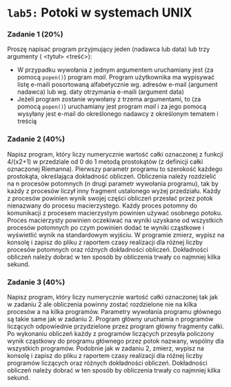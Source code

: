 # `lab5:` Potoki w systemach UNIX


### Zadanie 1 (20%)

Proszę napisać program przyjmujący jeden (nadawca  lub  data) lub trzy argumenty (<adresEmail> <tytuł> <treść>):  

-   W przypadku wywołania z jednym argumentem uruchamiany jest (za pomocą  `popen()`) program  _mail_. Program użytkownika ma wypisywać listę e-maili posortowaną alfabetycznie wg. adresów e-mail (argument  nadawca) lub wg. daty otrzymania e-maili (argument  data)
-   Jeżeli program zostanie wywołany z trzema argumentami, to (za pomocą  `popen()`) uruchamiany jest program  _mail_  i za jego pomocą wysyłany jest e-mail do określonego nadawcy z określonym tematem i treścią

### Zadanie 2 (40%)

Napisz program, który liczy numerycznie wartość całki oznaczonej z funkcji 4/(x2+1) w przedziale od 0 do 1 metodą prostokątów (z definicji całki oznaczonej Riemanna). Pierwszy parametr programu to szerokość każdego prostokąta, określająca dokładność obliczeń. Obliczenia należy rozdzielić na n procesów potomnych (n drugi parametr wywołania programu), tak by każdy z procesów liczył inny fragment ustalonego wyżej przedziału. Każdy z procesów powinien wynik swojej części obliczeń przesłać przez potok nienazwany do procesu macierzystego. Każdy proces potomny do komunikacji z procesem macierzystym powinien używać osobnego potoku. Proces macierzysty powinien oczekiwać na wyniki uzyskane od wszystkich procesów potomnych po czym powinien dodać te wyniki cząstkowe i wyświetlić wynik na standardowym wyjściu. W programie zmierz, wypisz na konsolę i zapisz do pliku z raportem czasy realizacji dla różnej liczby procesów potomnych oraz różnych dokładności obliczeń. Dokładności obliczeń należy dobrać w ten sposób by obliczenia trwały co najmniej kilka sekund.

### Zadanie 3 (40%)

Napisz program, który liczy numerycznie wartość całki oznaczonej tak jak w zadaniu 2 ale obliczenia powinny zostać rozdzielone nie na kilka procesów a na kilka programów. Parametry wywołania programu głównego są takie same jak w zadaniu 2. Program główny uruchamia n programów liczących odpowiednie przydzielone przez program główny fragmenty całki. Po wykonaniu obliczeń każdy z programów liczących przesyła policzony wynik cząstkowy do programu głównego przez potok nazwany, wspólny dla wszystkich programów. Podobnie jak w zadaniu 2, zmierz, wypisz na konsolę i zapisz do pliku z raportem czasy realizacji dla różnej liczby programów liczących oraz różnych dokładności obliczeń. Dokładności obliczeń należy dobrać w ten sposób by obliczenia trwały co najmniej kilka sekund.